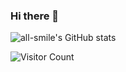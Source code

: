 ### Hi there 👋

![all-smile's GitHub stats](https://github-readme-stats.vercel.app/api?username=Flower0313&show_icons=true&theme=tokyonight)

![Visitor Count](https://p3-juejin.byteimg.com/tos-cn-i-k3u1fbpfcp/4ac595079b3e495c81bbd930d93f5861~tplv-k3u1fbpfcp-zoom-1.image)
